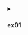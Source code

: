 
<details><summary><h4>ex01</h4></summary>

<div alignr="center">
<img src="https://thumbs2.imgbox.com/39/10/H7pcJ6kK_t.png" />
</div>

</details>
